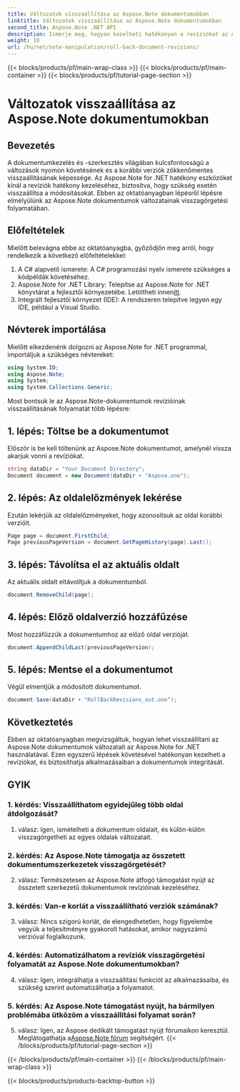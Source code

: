 ```yaml
---
title: Változatok visszaállítása az Aspose.Note dokumentumokban
linktitle: Változatok visszaállítása az Aspose.Note dokumentumokban
second_title: Aspose.Note .NET API
description: Ismerje meg, hogyan kezelheti hatékonyan a revíziókat az Aspose.Note dokumentumokban az Aspose.Note for .NET használatával. Kövesse a lépésenkénti útmutatót a változatok zökkenőmentes visszaállításához.
weight: 18
url: /hu/net/note-manipulation/roll-back-document-revisions/
---
```


{{< blocks/products/pf/main-wrap-class >}}
{{< blocks/products/pf/main-container >}}
{{< blocks/products/pf/tutorial-page-section >}}

# Változatok visszaállítása az Aspose.Note dokumentumokban

## Bevezetés

A dokumentumkezelés és -szerkesztés világában kulcsfontosságú a változások nyomon követésének és a korábbi verziók zökkenőmentes visszaállításának képessége. Az Aspose.Note for .NET hatékony eszközöket kínál a revíziók hatékony kezeléséhez, biztosítva, hogy szükség esetén visszaállítsa a módosításokat. Ebben az oktatóanyagban lépésről lépésre elmélyülünk az Aspose.Note dokumentumok változatainak visszagörgetési folyamatában.

## Előfeltételek

Mielőtt belevágna ebbe az oktatóanyagba, győződjön meg arról, hogy rendelkezik a következő előfeltételekkel:

1. A C# alapvető ismerete: A C# programozási nyelv ismerete szükséges a kódpéldák követéséhez.
2. Aspose.Note for .NET Library: Telepítse az Aspose.Note for .NET könyvtárat a fejlesztői környezetébe. Letöltheti innen[itt](https://releases.aspose.com/note/net/).
3. Integrált fejlesztői környezet (IDE): A rendszeren telepítve legyen egy IDE, például a Visual Studio.

## Névterek importálása

Mielőtt elkezdenénk dolgozni az Aspose.Note for .NET programmal, importáljuk a szükséges névtereket:

```csharp
using System.IO;
using Aspose.Note;
using System;
using System.Collections.Generic;
```

Most bontsuk le az Aspose.Note-dokumentumok revízióinak visszaállításának folyamatát több lépésre:

## 1. lépés: Töltse be a dokumentumot

Először is be kell töltenünk az Aspose.Note dokumentumot, amelynél vissza akarjuk vonni a revíziókat.

```csharp
string dataDir = "Your Document Directory";
Document document = new Document(dataDir + "Aspose.one");
```

## 2. lépés: Az oldalelőzmények lekérése

Ezután lekérjük az oldalelőzményeket, hogy azonosítsuk az oldal korábbi verzióit.

```csharp
Page page = document.FirstChild;
Page previousPageVersion = document.GetPageHistory(page).Last();
```

## 3. lépés: Távolítsa el az aktuális oldalt

Az aktuális oldalt eltávolítjuk a dokumentumból.

```csharp
document.RemoveChild(page);
```

## 4. lépés: Előző oldalverzió hozzáfűzése

Most hozzáfűzzük a dokumentumhoz az előző oldal verzióját.

```csharp
document.AppendChildLast(previousPageVersion);
```

## 5. lépés: Mentse el a dokumentumot

Végül elmentjük a módosított dokumentumot.

```csharp
document.Save(dataDir + "RollBackRevisions_out.one");
```

## Következtetés

Ebben az oktatóanyagban megvizsgáltuk, hogyan lehet visszaállítani az Aspose.Note dokumentumok változatait az Aspose.Note for .NET használatával. Ezen egyszerű lépések követésével hatékonyan kezelheti a revíziókat, és biztosíthatja alkalmazásaiban a dokumentumok integritását.

## GYIK

### 1. kérdés: Visszaállíthatom egyidejűleg több oldal átdolgozását?

1. válasz: Igen, ismételheti a dokumentum oldalait, és külön-külön visszagörgetheti az egyes oldalak változatait.

### 2. kérdés: Az Aspose.Note támogatja az összetett dokumentumszerkezetek visszagörgetését?

2. válasz: Természetesen az Aspose.Note átfogó támogatást nyújt az összetett szerkezetű dokumentumok revízióinak kezeléséhez.

### 3. kérdés: Van-e korlát a visszaállítható verziók számának?

3. válasz: Nincs szigorú korlát, de elengedhetetlen, hogy figyelembe vegyük a teljesítményre gyakorolt hatásokat, amikor nagyszámú verzióval foglalkozunk.

### 4. kérdés: Automatizálhatom a revíziók visszagörgetési folyamatát az Aspose.Note dokumentumokban?

4. válasz: Igen, integrálhatja a visszaállítási funkciót az alkalmazásaiba, és szükség szerint automatizálhatja a folyamatot.

### 5. kérdés: Az Aspose.Note támogatást nyújt, ha bármilyen problémába ütközöm a visszaállítási folyamat során?

 5. válasz: Igen, az Aspose dedikált támogatást nyújt fórumaikon keresztül. Meglátogathatja a[Aspose.Note fórum](https://forum.aspose.com/c/note/28) segítségért.
{{< /blocks/products/pf/tutorial-page-section >}}

{{< /blocks/products/pf/main-container >}}
{{< /blocks/products/pf/main-wrap-class >}}

{{< blocks/products/products-backtop-button >}}
